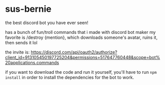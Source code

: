 # sus-bernie
the best discord bot you have ever seen!

has a bunch of fun/troll commands that i made with discord bot maker
my favorite is /destroy {mention}, which downloads someone's avatar, ruins it, then sends it lol

the invite is: https://discord.com/api/oauth2/authorize?client_id=913105450197725204&permissions=517647760448&scope=bot%20applications.commands

if you want to download the code and run it yourself, you'll have to run `npm install` in order to install the dependencies for the bot to work.
